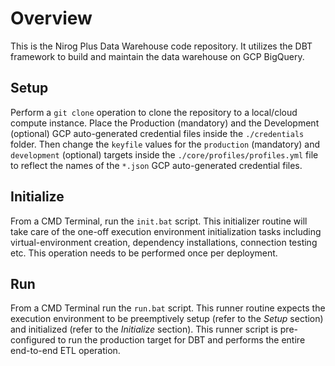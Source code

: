 # Overview

This is the Nirog Plus Data Warehouse code repository. It utilizes the DBT framework to build and maintain the data warehouse on GCP BigQuery.

## Setup

Perform a `git clone` operation to clone the repository to a local/cloud compute instance. Place the Production (mandatory) and the Development (optional) GCP auto-generated credential files inside the `./credentials` folder. Then change the `keyfile` values for the `production` (mandatory) and `development` (optional) targets inside the `./core/profiles/profiles.yml` file to reflect the names of the `*.json` GCP auto-generated credential files.

## Initialize

From a CMD Terminal, run the `init.bat` script. This initializer routine will take care of the one-off execution environment initialization tasks including virtual-environment creation, dependency installations, connection testing etc. This operation needs to be performed once per deployment.

## Run

From a CMD Terminal run the `run.bat` script. This runner routine expects the execution environment to be preemptively setup (refer to the *Setup* section) and initialized (refer to the *Initialize* section). This runner script is pre-configured to run the production target for DBT and performs the entire end-to-end ETL operation.
